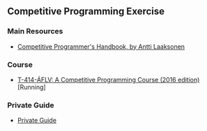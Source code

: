## Competitive Programming Exercise

### Main Resources
* [Competitive Programmer's Handbook, by Antti Laaksonen](https://cses.fi/book.html)

### Course
* [T-414-ÁFLV: A Competitive Programming Course (2016 edition)](https://algo.is/t-414-aflv-competitive-programming-course-2016/) [Running]

### Private Guide
* [Private Guide](guide)
